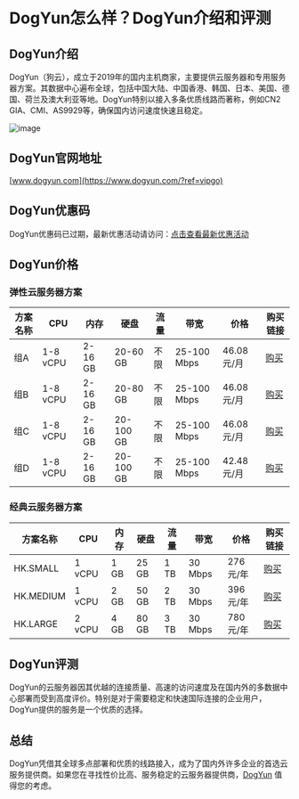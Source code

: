 # DogYun怎么样？DogYun介绍和评测

## DogYun介绍

DogYun（狗云），成立于2019年的国内主机商家，主要提供云服务器和专用服务器方案。其数据中心遍布全球，包括中国大陆、中国香港、韩国、日本、美国、德国、荷兰及澳大利亚等地。DogYun特别以接入多条优质线路而著称，例如CN2 GIA、CMI、AS9929等，确保国内访问速度快速且稳定。

![image](https://github.com/tdsumbry69/DogYun/assets/157265360/2edc439a-14a7-40ae-affa-4a6af5a41864)

## DogYun官网地址

[www.dogyun.com](https://www.dogyun.com/?ref=vipgo)

## DogYun优惠码

DogYun优惠码已过期，最新优惠活动请访问：[点击查看最新优惠活动](https://www.dogyun.com/?ref=vipgo)

## DogYun价格

### 弹性云服务器方案

| 方案名称 | CPU | 内存 | 硬盘 | 流量 | 带宽 | 价格 | 购买链接 |
|----------|-----|------|------|------|------|------|----------|
| 组A | 1-8 vCPU | 2-16 GB | 20-60 GB | 不限 | 25-100 Mbps | 46.08元/月 | [购买](https://www.dogyun.com/?ref=vipgo) |
| 组B | 1-8 vCPU | 2-16 GB | 20-80 GB | 不限 | 25-100 Mbps | 46.08元/月 | [购买](https://www.dogyun.com/?ref=vipgo) |
| 组C | 1-8 vCPU | 2-16 GB | 20-100 GB | 不限 | 25-100 Mbps | 46.08元/月 | [购买](https://www.dogyun.com/?ref=vipgo) |
| 组D | 1-8 vCPU | 2-16 GB | 20-100 GB | 不限 | 25-100 Mbps | 42.48元/月 | [购买](https://www.dogyun.com/?ref=vipgo) |

### 经典云服务器方案

| 方案名称 | CPU | 内存 | 硬盘 | 流量 | 带宽 | 价格 | 购买链接 |
|----------|-----|------|------|------|------|------|----------|
| HK.SMALL | 1 vCPU | 1 GB | 25 GB | 1 TB | 30 Mbps | 276元/年 | [购买](https://www.dogyun.com/?ref=vipgo) |
| HK.MEDIUM | 1 vCPU | 2 GB | 50 GB | 2 TB | 30 Mbps | 396元/年 | [购买](https://www.dogyun.com/?ref=vipgo) |
| HK.LARGE | 2 vCPU | 4 GB | 80 GB | 3 TB | 30 Mbps | 780元/年 | [购买](https://www.dogyun.com/?ref=vipgo) |

## DogYun评测

DogYun的云服务器因其优越的连接质量、高速的访问速度及在国内外的多数据中心部署而受到高度评价。特别是对于需要稳定和快速国际连接的企业用户，DogYun提供的服务是一个优质的选择。

## 总结

DogYun凭借其全球多点部署和优质的线路接入，成为了国内外许多企业的首选云服务提供商。如果您在寻找性价比高、服务稳定的云服务器提供商，[DogYun](https://www.dogyun.com/?ref=vipgo) 值得您的考虑。


